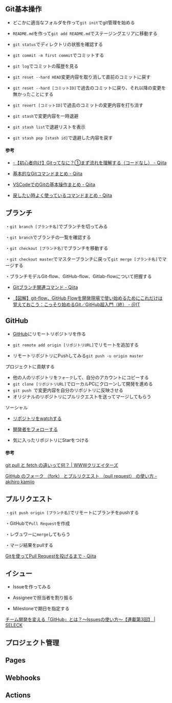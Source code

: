 



## Git基本操作

- どこかに適当なフォルダを作って`git init`でgit管理を始める

- `README.md`を作って`git add README.md`でステージングエリアに移動する

- `git status`でディレクトリの状態を確認する

- `git commit -m first commit`でコミットする

- `git log`でコミットの履歴を見る



- `git reset --hard HEAD`変更内容を取り消して直前のコミットに戻す

- `git reset --hard [コミットID]`で過去のコミットに戻り、それ以降の変更を無かったことにする

- `git revert [コミットID]`で過去のコミットの変更内容を打ち消す

  

- `git stash`で変更内容を一時退避

- `git stash list`で退避リストを表示

- `git stash pop [stash id]`で退避した内容を戻す

  

#### 参考

- [-【初心者向け】Gitってなに？①まず流れを理解する（コードなし） \- Qiita](https://qiita.com/nutsinshell/items/96cb83aecf9d09a7a8bc)

- [基本的なGitコマンドまとめ \- Qiita](https://qiita.com/2m1tsu3/items/6d49374230afab251337)

- [VSCodeでのGitの基本操作まとめ \- Qiita](https://qiita.com/y-tsutsu/items/2ba96b16b220fb5913be)

- [戻したい時よく使っているコマンドまとめ \- Qiita](https://qiita.com/rch1223/items/9377446c3d010d91399b)

  



## ブランチ

・`git branch [ブランチ名]`でブランチを切ってみる

・`git branch`でブランチの一覧を確認する

・`git checkout [ブランチ名]`でブランチを移動する

・`git checkout master`でマスターブランチに戻って`git merge [ブランチ名]`でマージする

・ブランチモデルGit-flow、GitHub-flow、Gitlab-flowについて把握する



- [Gitブランチ関連コマンド \- Qiita](https://qiita.com/ayakix/items/55dc4a324a49ff200c2d)

- [【図解】git\-flow、GitHub Flowを開発現場で使い始めるためにこれだけは覚えておこう：こっそり始めるGit／GitHub超入門（終） \- ＠IT](https://www.atmarkit.co.jp/ait/articles/1708/01/news015.html)



## GitHub

- [GitHub](https://github.com)にリモートリポジトリを作る 

- `git remote add origin [リポジトリURL]`でリモートを追加する

- リモートリポジトリにPushしてみる`git push -u origin master`



プロジェクトに貢献する

- 他の人のリポジトリを`フォーク`して、自分のアカウントにコピーする
- `git clone [リポジトリURL]`でローカルPCにクローンして開発を進める
- `git push `で変更内容を自分のリポジトリに反映させる
- オリジナルのリポジトリにプルリクエストを送ってマージしてもらう



ソーシャル

- [リポジトリをwatchする](https://help.github.com/ja/articles/watching-and-unwatching-repositories)

- [開発者をフォローする](https://help.github.com/ja/articles/following-people)

- 気に入ったリポジトリにStarをつける



#### 参考

[git pull と fetch の違いって何？ \| WWWクリエイターズ](http://www-creators.com/archives/5268)

[GitHub のフォーク （fork） とプルリクエスト （pull request） の使い方 \- akihiro kamijo](http://cuaoar.jp/2013/03/github-fork-pull-request.html)



## プルリクエスト

・`git push origin [ブランチ名]`でリモートにブランチをpushする

・GitHubで`Pull Request`を作成

・レヴュワーに`merge`してもらう

・マージ結果をpullする

[Gitを使ってPull Requestを投げるまで \- Qiita](https://qiita.com/takamii228/items/80c0996a0b5fa39337bd)



## イシュー

- Issueを作ってみる

- Assigneeで担当者を割り振る

- Milestoneで期日を指定する



[チーム開発を変える「GitHub」とは？〜Issuesの使い方〜【連載第3回】 \| SELECK](https://seleck.cc/647)



## プロジェクト管理



## Pages



## Webhooks

## Actions

